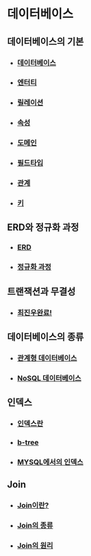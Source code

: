 # 데이터베이스

## 데이터베이스의 기본
- ### [데이터베이스](database_basic.md#데이터베이스란)
- ### [엔터티](database_basic.md#엔터티)
- ### [릴레이션](database_basic.md#릴레이션)
- ### [속성](database_basic.md#속성)
- ### [도메인](database_basic.md#도메인)
- ### [필드타입](database_basic.md#필드-타입)
- ### [관계](database_basic.md#관계)
- ### [키](database_basic.md#키)

## ERD와 정규화 과정
- ### [ERD](ERD_normalization.md#erdentity-relationship-diagram)
- ### [정규화 과정](ERD_normalization.md#정규화-과정)

## 트랜잭션과 무결성
- ### [최진우완료!](#)

## 데이터베이스의 종류
- ### [관계형 데이터베이스](database_index.md#관계형-데이터베이스rdbms)
- ### [NoSQL 데이터베이스](database_index.md#nosql-데이터베이스)

## 인덱스
- ### [인덱스란](database_index.md#인덱스)
- ### [b-tree](database_index.md#b-트리)
- ### [MYSQL에서의 인덱스](database_index.md#mysql-1)

## Join
- ### [Join이란?](join_kind_join_priciple.md#join이란)
- ### [Join의 종류](join_kind_join_priciple.md#조인의-종류)
- ### [Join의 원리](join_kind_join_priciple.md#조인의-원리)

